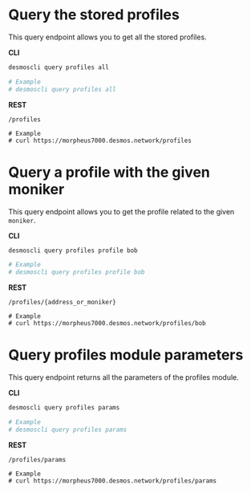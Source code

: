 # Query the stored profiles
This query endpoint allows you to get all the stored profiles.

**CLI**
 ```bash
desmoscli query profiles all

# Example
# desmoscli query profiles all
``` 

**REST**
```
/profiles

# Example
# curl https://morpheus7000.desmos.network/profiles
``` 

# Query a profile with the given moniker
This query endpoint allows you to get the profile related to the given `moniker`.

**CLI**
 ```bash
desmoscli query profiles profile bob

# Example
# desmoscli query profiles profile bob
``` 
**REST**
```
/profiles/{address_or_moniker}

# Example
# curl https://morpheus7000.desmos.network/profiles/bob
``` 

# Query profiles module parameters
This query endpoint returns all the parameters of the profiles module.

**CLI**
 ```bash
desmoscli query profiles params

# Example
# desmoscli query profiles params
``` 
**REST**
```
/profiles/params

# Example
# curl https://morpheus7000.desmos.network/profiles/params
``` 
